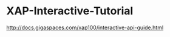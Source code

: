 XAP-Interactive-Tutorial
========================
http://docs.gigaspaces.com/xap100/interactive-api-guide.html